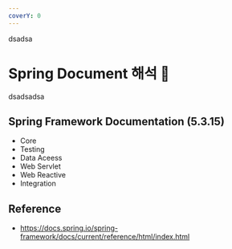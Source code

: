 ```yaml
---
coverY: 0
---
```

 
   dsadsa 
# Spring Document 해석 🧐
dsadsadsa
## Spring Framework Documentation (5.3.15) 

- Core
- Testing
- Data Aceess
- Web Servlet
- Web Reactive
- Integration

## Reference
- https://docs.spring.io/spring-framework/docs/current/reference/html/index.html

